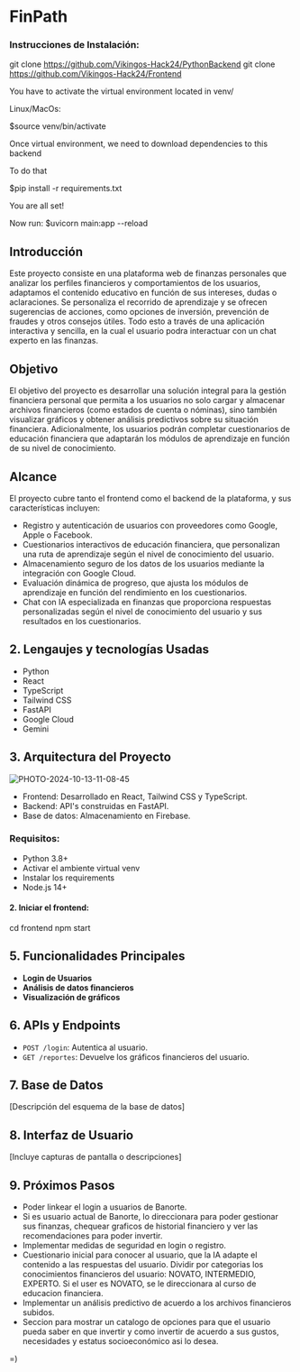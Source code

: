 # FinPath
### Instrucciones de Instalación:
git clone https://github.com/Vikingos-Hack24/PythonBackend
git clone https://github.com/Vikingos-Hack24/Frontend


You have to activate the virtual environment located in venv/

Linux/MacOs:

$source venv/bin/activate

Once virtual environment, we need to download dependencies to this backend

To do that

$pip install -r requirements.txt

You are all set!

Now run:
  $uvicorn main:app --reload




## Introducción
Este proyecto consiste en una plataforma web de finanzas personales que analizar los perfiles financieros y comportamientos de los usuarios, adaptamos el contenido educativo en función de sus intereses, dudas o aclaraciones. Se personaliza el recorrido de aprendizaje y se ofrecen sugerencias de acciones, como opciones de inversión, prevención de fraudes y otros consejos útiles. Todo esto a través de una aplicación interactiva y sencilla, en la cual el usuario podra interactuar con un chat experto en las finanzas.

## Objetivo
El objetivo del proyecto es desarrollar una solución integral para la gestión financiera personal que permita a los usuarios no solo cargar y almacenar archivos financieros (como estados de cuenta o nóminas), sino también visualizar gráficos y obtener análisis predictivos sobre su situación financiera. Adicionalmente, los usuarios podrán completar cuestionarios de educación financiera que adaptarán los módulos de aprendizaje en función de su nivel de conocimiento.

## Alcance
  El proyecto cubre tanto el frontend como el backend de la plataforma, y sus características incluyen:

  - Registro y autenticación de usuarios con proveedores como Google, Apple o Facebook.
  - Cuestionarios interactivos de educación financiera, que personalizan una ruta de aprendizaje según el nivel de conocimiento del usuario.
  - Almacenamiento seguro de los datos de los usuarios mediante la integración con Google Cloud.
  - Evaluación dinámica de progreso, que ajusta los módulos de aprendizaje en función del rendimiento en los cuestionarios.
  - Chat con IA especializada en finanzas que proporciona respuestas personalizadas según el nivel de conocimiento del usuario y sus resultados en los cuestionarios.

## 2. Lengaujes y tecnologías Usadas
- Python
- React
- TypeScript
- Tailwind CSS
- FastAPI
- Google Cloud
- Gemini

## 3. Arquitectura del Proyecto
![PHOTO-2024-10-13-11-08-45](https://github.com/user-attachments/assets/f2c6132c-9be0-4bf5-b063-0a1be67de06d)

- Frontend: Desarrollado en React, Tailwind CSS y TypeScript.
- Backend: API's construidas en FastAPI.
- Base de datos: Almacenamiento en Firebase.


### Requisitos:
- Python 3.8+
- Activar el ambiente virtual venv
- Instalar los requirements
- Node.js 14+


#### 2. Iniciar el frontend: 
cd frontend
npm start


## 5. Funcionalidades Principales
- **Login de Usuarios**
- **Análisis de datos financieros**
- **Visualización de gráficos**

## 6. APIs y Endpoints
- `POST /login`: Autentica al usuario.
- `GET /reportes`: Devuelve los gráficos financieros del usuario.

## 7. Base de Datos
[Descripción del esquema de la base de datos]

## 8. Interfaz de Usuario
[Incluye capturas de pantalla o descripciones]

## 9. Próximos Pasos
- Poder linkear el login a usuarios de Banorte.
- Si es usuario actual de Banorte, lo direccionara para poder gestionar sus finanzas, chequear graficos de historial financiero y ver las recomendaciones para poder invertir.
- Implementar medidas de seguridad en login o registro.
- Cuestionario inicial para conocer al usuario, que la IA adapte el contenido a las respuestas del usuario.
Dividir por categorias los conocimientos financieros del usuario: NOVATO, INTERMEDIO, EXPERTO. Si el user es NOVATO, se le direccionara al curso de educacion financiera.
- Implementar un análisis predictivo de acuerdo a los archivos financieros subidos.
- Seccion para mostrar un catalogo de opciones para que el usuario pueda saber en que invertir y 
como invertir de acuerdo a sus gustos, necesidades y estatus socioeconómico
asi lo desea.


=)

